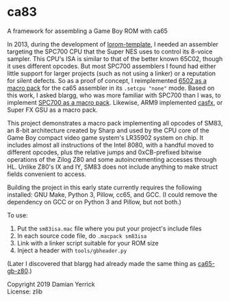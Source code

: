 ca83
====
A framework for assembling a Game Boy ROM with ca65

In 2013, during the development of [lorom-template], I needed an
assembler targeting the SPC700 CPU that the Super NES uses to control
its 8-voice sampler.  This CPU's ISA is similar to that of the better
known 65C02, though it uses different opcodes.  But most SPC700
assemblers I found had either little support for larger projects
(such as not using a linker) or a reputation for silent defects.
So as a proof of concept, I reimplemented [6502 as a macro pack] for
the ca65 assembler in its `.setcpu "none"` mode.  Based on this work,
I asked blargg, who was more familiar with SPC700 than I was, to
implement [SPC700 as a macro pack]. Likewise, ARM9 implemented
[casfx], or Super FX GSU as a macro pack.

This project demonstrates a macro pack implementing all opcodes of
SM83, an 8-bit architecture created by Sharp and used by the CPU core
of the Game Boy compact video game system's LR35902 system on chip.
It includes almost all instructions of the Intel 8080, with a handful
moved to different opcodes, plus the relative jumps and 0xCB-prefixed
bitwise operations of the Zilog Z80 and some autoincrementing
accesses through HL.  Unlike Z80's IX and IY, SM83 does not include
anything to make struct fields convenient to access.

Building the project in this early state currently requires the
following installed: GNU Make, Python 3, Pillow, cc65, and GCC.
(I could remove the dependency on GCC or on Python 3 and Pillow,
but not both.)

To use:

1. Put the `sm83isa.mac` file where you put your project's include
   files
2. In each source code file, do `.macpack sm83isa`
3. Link with a linker script suitable for your ROM size
4. Inject a header with `tools/gbheader.py`

(Later I discovered that blargg had already made the same thing as
[ca65-gb-z80].)


Copyright 2019 Damian Yerrick  
License: zlib

[lorom-template]: https://github.com/pinobatch/lorom-template
[6502 as a macro pack]: https://forums.nesdev.com/viewtopic.php?f=2&t=10701
[SPC700 as a macro pack]: https://forums.nesdev.com/viewtopic.php?f=12&t=10730
[casfx]: https://github.com/ARM9/casfx
[struct]: https://gbdev.gg8.se/wiki/articles/Struct
[ca65-gb-z80]: http://blargg.8bitalley.com/gameboy/ca65-gb-z80-0.1.0.zip